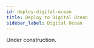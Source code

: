 ```yaml
---
id: deploy-digital-ocean
title: Deploy to Digital Ocean
sidebar_label: Digital Ocean
---
```


Under construction.
